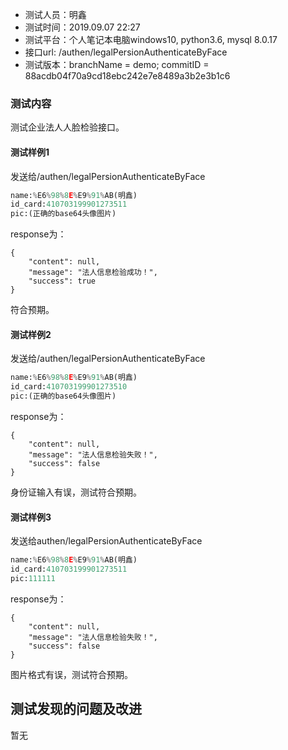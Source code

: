 + 测试人员：明鑫
+ 测试时间：2019.09.07 22:27
+ 测试平台：个人笔记本电脑windows10, python3.6, mysql 8.0.17
+ 接口url: /authen/legalPersionAuthenticateByFace
+ 测试版本：branchName = demo; commitID = 88acdb04f70a9cd18ebc242e7e8489a3b2e3b1c6
### 测试内容
测试企业法人人脸检验接口。

#### 测试样例1
发送给/authen/legalPersionAuthenticateByFace

```python
name:%E6%98%8E%E9%91%AB(明鑫)
id_card:410703199901273511
pic:(正确的base64头像图片)
```
response为：
```
{
    "content": null,
    "message": "法人信息检验成功！",
    "success": true
}
```
符合预期。

#### 测试样例2
发送给/authen/legalPersionAuthenticateByFace

```python
name:%E6%98%8E%E9%91%AB(明鑫)
id_card:410703199901273510
pic:(正确的base64头像图片)
```

response为：

```
{
    "content": null,
    "message": "法人信息检验失败！",
    "success": false
}
```

身份证输入有误，测试符合预期。

#### 测试样例3
发送给authen/legalPersionAuthenticateByFace

```python
name:%E6%98%8E%E9%91%AB(明鑫)
id_card:410703199901273511
pic:111111
```

response为：

```
{
    "content": null,
    "message": "法人信息检验失败！",
    "success": false
}
```

图片格式有误，测试符合预期。

## 测试发现的问题及改进
暂无
